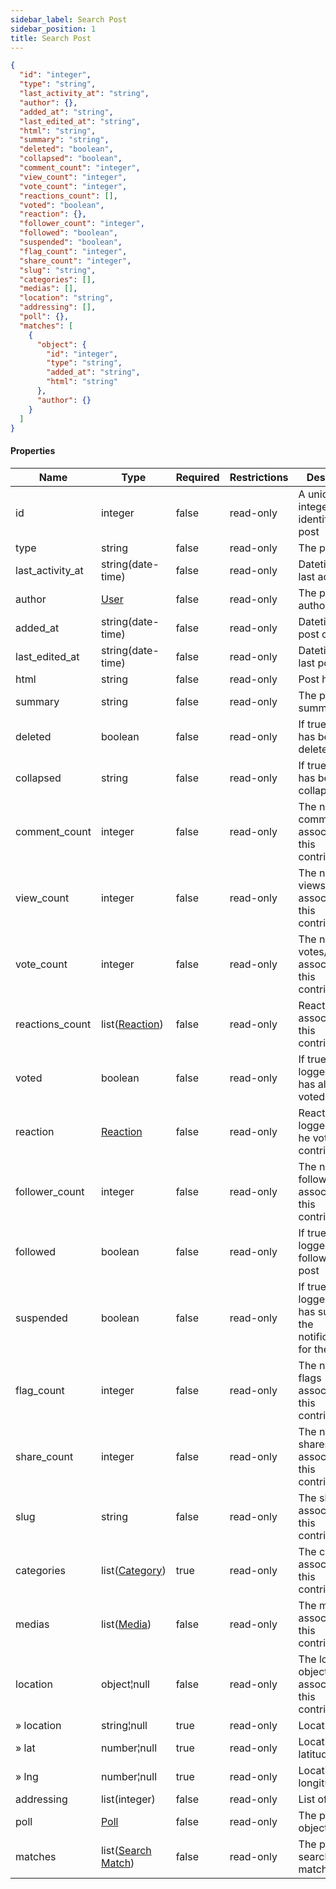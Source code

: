 ```yaml
---
sidebar_label: Search Post
sidebar_position: 1
title: Search Post
---
```


```json
{
  "id": "integer",
  "type": "string",
  "last_activity_at": "string",
  "author": {},
  "added_at": "string",
  "last_edited_at": "string",
  "html": "string",
  "summary": "string",
  "deleted": "boolean",
  "collapsed": "boolean",
  "comment_count": "integer",
  "view_count": "integer",
  "vote_count": "integer",
  "reactions_count": [],
  "voted": "boolean",
  "reaction": {},
  "follower_count": "integer",
  "followed": "boolean",
  "suspended": "boolean",
  "flag_count": "integer",
  "share_count": "integer",
  "slug": "string",
  "categories": [],
  "medias": [],
  "location": "string",
  "addressing": [],
  "poll": {},
  "matches": [
    {
      "object": {
        "id": "integer",
        "type": "string",
        "added_at": "string",
        "html": "string"
      },
      "author": {}
    }
  ]
}

```

#### Properties

| Name             | Type                                                             | Required | Restrictions | Description                                                           |
|------------------|------------------------------------------------------------------|----------|--------------|-----------------------------------------------------------------------|
| id               | integer                                                          | false    | read-only    | A unique integer value identifying this post                          |
| type             | string                                                           | false    | read-only    | The post type                                                         |
| last_activity_at | string(date-time)                                                | false    | read-only    | Datetime of last activity                                             |
| author           | [User](/docs/apireference/v2/schemas/user)                       | false    | read-only    | The post author                                                       |
| added_at         | string(date-time)                                                | false    | read-only    | Datetime of post creation                                             |
| last_edited_at   | string(date-time)                                                | false    | read-only    | Datetime of last post edit                                            |
| html             | string                                                           | false    | read-only    | Post html                                                             |
| summary          | string                                                           | false    | read-only    | The post summary                                                      |
| deleted          | boolean                                                          | false    | read-only    | If true, post has been deleted                                        |
| collapsed        | string                                                           | false    | read-only    | If true, post has been collapsed                                      |
| comment_count    | integer                                                          | false    | read-only    | The number of comments associated to this contribution                |
| view_count       | integer                                                          | false    | read-only    | The number of views associated to this contribution                   |
| vote_count       | integer                                                          | false    | read-only    | The number of votes/reactions associated to this contribution         |
| reactions_count  | list([Reaction](/docs/apireference/v2/schemas/reaction))         | false    | read-only    | Reactions associated to this contribution                             |
| voted            | boolean                                                          | false    | read-only    | If true, the logged user has already voted the post                   |
| reaction         | [Reaction](/docs/apireference/v2/schemas/reaction)               | false    | read-only    | Reaction of the logged user (if he voted this contribution)           |
| follower_count   | integer                                                          | false    | read-only    | The number of followers associated to this contribution               |
| followed         | boolean                                                          | false    | read-only    | If true, the logged user follows the post                             |
| suspended        | boolean                                                          | false    | read-only    | If true, the logged user has suspended the notifications for the post |
| flag_count       | integer                                                          | false    | read-only    | The number of flags associated to this contribution                   |
| share_count      | integer                                                          | false    | read-only    | The number of shares associated to this contribution                  |
| slug             | string                                                           | false    | read-only    | The slug associated to this contribution                              |
| categories       | list([Category](/docs/apireference/v2/schemas/category))         | true     | read-only    | The categories associated to this contribution                        |
| medias           | list([Media](/docs/apireference/v2/schemas/media))               | false    | read-only    | The medias associated to this contribution                            |
| location         | object¦null                                                      | false    | read-only    | The location object associated to this contribution                   |
| » location       | string¦null                                                      | true     | read-only    | Location name                                                         |
| » lat            | number¦null                                                      | true     | read-only    | Location latitude                                                     |
| » lng            | number¦null                                                      | true     | read-only    | Location longitude                                                    |
| addressing       | list(integer)                                                    | false    | read-only    | List of [Tag](/docs/apireference/v2/schemas/tag) ids                  |
| poll             | [Poll](/docs/apireference/v2/schemas/poll)                       | false    | read-only    | The post poll object                                                  |
| matches          | list([Search Match](/docs/apireference/v2/schemas/search_match)) | false    | read-only    | The post search matches                                               |
